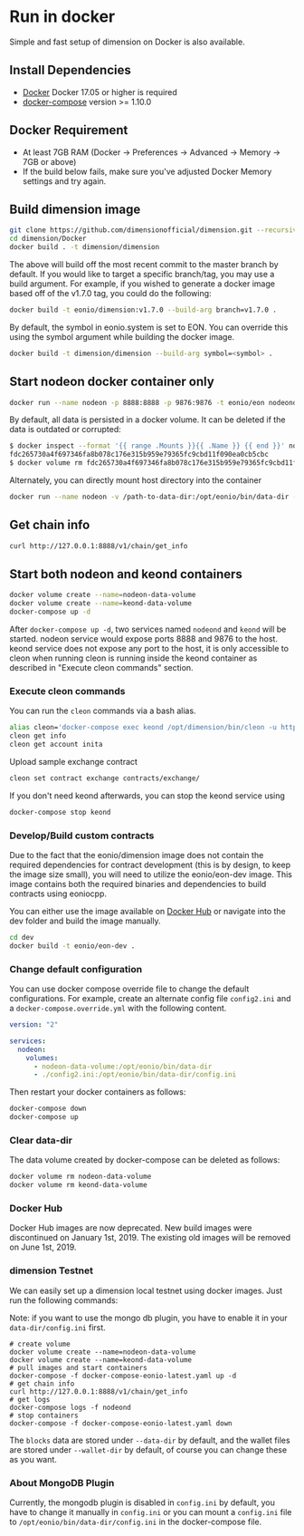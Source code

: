 # Run in docker

Simple and fast setup of dimension on Docker is also available.

## Install Dependencies

- [Docker](https://docs.docker.com) Docker 17.05 or higher is required
- [docker-compose](https://docs.docker.com/compose/) version >= 1.10.0

## Docker Requirement

- At least 7GB RAM (Docker -> Preferences -> Advanced -> Memory -> 7GB or above)
- If the build below fails, make sure you've adjusted Docker Memory settings and try again.  

## Build dimension image

```bash
git clone https://github.com/dimensionofficial/dimension.git --recursive  --depth 1
cd dimension/Docker
docker build . -t dimension/dimension
```

The above will build off the most recent commit to the master branch by default. If you would like to target a specific branch/tag, you may use a build argument. For example, if you wished to generate a docker image based off of the v1.7.0 tag, you could do the following:

```bash
docker build -t eonio/dimension:v1.7.0 --build-arg branch=v1.7.0 .
```

By default, the symbol in eonio.system is set to EON. You can override this using the symbol argument while building the docker image.

```bash
docker build -t dimension/dimension --build-arg symbol=<symbol> .
```

## Start nodeon docker container only

```bash
docker run --name nodeon -p 8888:8888 -p 9876:9876 -t eonio/eon nodeond.sh -e --http-alias=nodeon:8888 --http-alias=127.0.0.1:8888 --http-alias=localhost:8888 arg1 arg2
```

By default, all data is persisted in a docker volume. It can be deleted if the data is outdated or corrupted:

```bash
$ docker inspect --format '{{ range .Mounts }}{{ .Name }} {{ end }}' nodeon
fdc265730a4f697346fa8b078c176e315b959e79365fc9cbd11f090ea0cb5cbc
$ docker volume rm fdc265730a4f697346fa8b078c176e315b959e79365fc9cbd11f090ea0cb5cbc
```

Alternately, you can directly mount host directory into the container

```bash
docker run --name nodeon -v /path-to-data-dir:/opt/eonio/bin/data-dir -p 8888:8888 -p 9876:9876 -t eonio/eon nodeond.sh -e --http-alias=nodeon:8888 --http-alias=127.0.0.1:8888 --http-alias=localhost:8888 arg1 arg2
```

## Get chain info

```bash
curl http://127.0.0.1:8888/v1/chain/get_info
```

## Start both nodeon and keond containers

```bash
docker volume create --name=nodeon-data-volume
docker volume create --name=keond-data-volume
docker-compose up -d
```

After `docker-compose up -d`, two services named `nodeond` and `keond` will be started. nodeon service would expose ports 8888 and 9876 to the host. keond service does not expose any port to the host, it is only accessible to cleon when running cleon is running inside the keond container as described in "Execute cleon commands" section.

### Execute cleon commands

You can run the `cleon` commands via a bash alias.

```bash
alias cleon='docker-compose exec keond /opt/dimension/bin/cleon -u http://nodeond:8888 --wallet-url http://localhost:8900'
cleon get info
cleon get account inita
```

Upload sample exchange contract

```bash
cleon set contract exchange contracts/exchange/
```

If you don't need keond afterwards, you can stop the keond service using

```bash
docker-compose stop keond
```

### Develop/Build custom contracts

Due to the fact that the eonio/dimension image does not contain the required dependencies for contract development (this is by design, to keep the image size small), you will need to utilize the eonio/eon-dev image. This image contains both the required binaries and dependencies to build contracts using eoniocpp.


You can either use the image available on [Docker Hub](https://hub.docker.com/r/eonio/eon-dev/) or navigate into the dev folder and build the image manually.


```bash
cd dev
docker build -t eonio/eon-dev .
```

### Change default configuration

You can use docker compose override file to change the default configurations. For example, create an alternate config file `config2.ini` and a `docker-compose.override.yml` with the following content.

```yaml
version: "2"

services:
  nodeon:
    volumes:
      - nodeon-data-volume:/opt/eonio/bin/data-dir
      - ./config2.ini:/opt/eonio/bin/data-dir/config.ini
```

Then restart your docker containers as follows:

```bash
docker-compose down
docker-compose up
```


### Clear data-dir

The data volume created by docker-compose can be deleted as follows:

```bash
docker volume rm nodeon-data-volume
docker volume rm keond-data-volume
```

### Docker Hub

Docker Hub images are now deprecated. New build images were discontinued on January 1st, 2019. The existing old images will be removed on June 1st, 2019.

### dimension Testnet


We can easily set up a dimension local testnet using docker images. Just run the following commands:

Note: if you want to use the mongo db plugin, you have to enable it in your `data-dir/config.ini` first.


```
# create volume
docker volume create --name=nodeon-data-volume
docker volume create --name=keond-data-volume
# pull images and start containers
docker-compose -f docker-compose-eonio-latest.yaml up -d
# get chain info
curl http://127.0.0.1:8888/v1/chain/get_info
# get logs
docker-compose logs -f nodeond
# stop containers
docker-compose -f docker-compose-eonio-latest.yaml down
```

The `blocks` data are stored under `--data-dir` by default, and the wallet files are stored under `--wallet-dir` by default, of course you can change these as you want.

### About MongoDB Plugin

Currently, the mongodb plugin is disabled in `config.ini` by default, you have to change it manually in `config.ini` or you can mount a `config.ini` file to `/opt/eonio/bin/data-dir/config.ini` in the docker-compose file.

